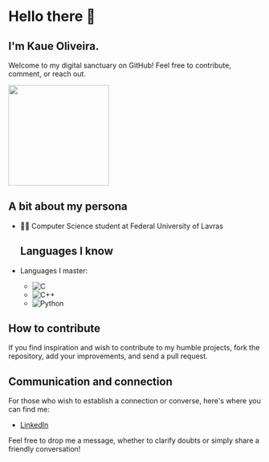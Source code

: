 # Hello there 👋
## I'm Kaue Oliveira.

Welcome to my digital sanctuary on GitHub! Feel free to contribute, comment, or reach out.

<div style="display: flex; align-items: center;">
  <img src="https://octodex.github.com/images/octobiwan.jpg" width="200"/>
</div>

## A bit about my persona

- 👨‍💻 Computer Science student at Federal University of Lavras

  ## Languages I know

- Languages I master:
  - ![C](https://img.shields.io/badge/-C-00599C?style=flat-square&logo=c&logoColor=white)
  - ![C++](https://img.shields.io/badge/-C++-00599C?style=flat-square&logo=c%2B%2B&logoColor=white)
  - ![Python](https://img.shields.io/badge/-Python-3776AB?style=flat-square&logo=python&logoColor=white)

## How to contribute

If you find inspiration and wish to contribute to my humble projects, fork the repository, add your improvements, and send a pull request.

## Communication and connection

For those who wish to establish a connection or converse, here's where you can find me:

- [LinkedIn](https://www.linkedin.com/in/kau%C3%AA-oliveira-577441258/)

Feel free to drop me a message, whether to clarify doubts or simply share a friendly conversation!

